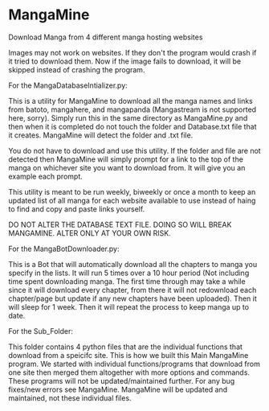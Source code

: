 # MangaMine

Download Manga from 4 different manga hosting websites

Images may not work on websites. If they don't the program would crash if it tried to download them. Now if the image fails to download, it will be skipped instead of crashing the program.





For the MangaDatabaseIntializer.py:

  This is a utility for MangaMine to download all the manga names and links from batoto, mangahere, and mangapanda (Mangastream is not supported here, sorry). Simply run this in the same directory as MangaMine.py and then when it is completed do not touch the folder and Database.txt file that it creates. MangaMine will detect the folder and .txt file.
  
  You do not have to download and use this utility. If the folder and file are not detected then MangaMine will simply prompt for a link to the top of the manga on whichever site you want to download from. It will give you an example each prompt.

  This utility is meant to be run weekly, biweekly or once a month to keep an updated list of all manga for each website available to use instead of haing to find and copy and paste links yourself.

DO NOT ALTER THE DATABASE TEXT FILE. DOING SO WILL BREAK MANGAMINE. ALTER ONLY AT YOUR OWN RISK.


For the MangaBotDownloader.py:

  This is a Bot that will automatically download all the chapters to manga you specify in the lists. It will run 5 times over a 10 hour period (Not including time spent downloading manga. The first time through may take a while since it will download every chapter, from there it will not redownload each chapter/page but update if any new chapters have been uploaded). Then it will sleep for 1 week. Then it will repeat the process to keep manga up to date.
  
For the Sub_Folder:

  This folder contains 4 python files that are the individual functions that download from a speicifc site. This is how we built this Main MangaMine program. We started with individual functions/programs that download from one site then merged them altogether with more options and commands. These programs will not be updated/maintained further. For any bug fixes/new errors see MangaMine. MangaMine will be updated and maintained, not these individual files.
